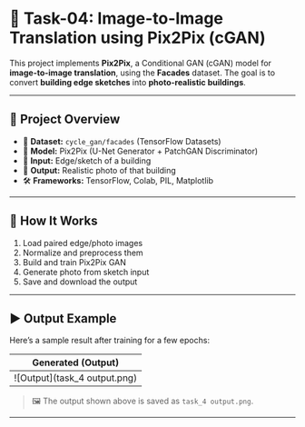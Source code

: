 # 🧠 Task-04: Image-to-Image Translation using Pix2Pix (cGAN)

This project implements **Pix2Pix**, a Conditional GAN (cGAN) model for **image-to-image translation**, using the **Facades** dataset. The goal is to convert **building edge sketches** into **photo-realistic buildings**.

---

## 📌 Project Overview

- 📁 **Dataset:** `cycle_gan/facades` (TensorFlow Datasets)  
- 🧠 **Model:** Pix2Pix (U-Net Generator + PatchGAN Discriminator)  
- 🧪 **Input:** Edge/sketch of a building  
- 🎯 **Output:** Realistic photo of that building  
- 🛠️ **Frameworks:** TensorFlow, Colab, PIL, Matplotlib

---

## 🚀 How It Works

1. Load paired edge/photo images
2. Normalize and preprocess them
3. Build and train Pix2Pix GAN
4. Generate photo from sketch input
5. Save and download the output

---

## ▶️ Output Example

Here’s a sample result after training for a few epochs:

| Generated (Output) |
|---------------------|
| ![Output](task_4 output.png) |

> 🖼️ The output shown above is saved as `task_4 output.png`.

---

